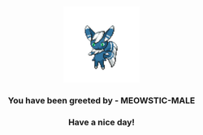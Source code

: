 <p align="center">
            <img src="https://raw.githubusercontent.com/PokeAPI/sprites/master/sprites/pokemon/678.png" width="150" height="150">
          </p>
          <h3 align="center">You have been greeted by - <b>MEOWSTIC-MALE</b></h3>
          <h3 align="center">Have a nice day!</h3>
